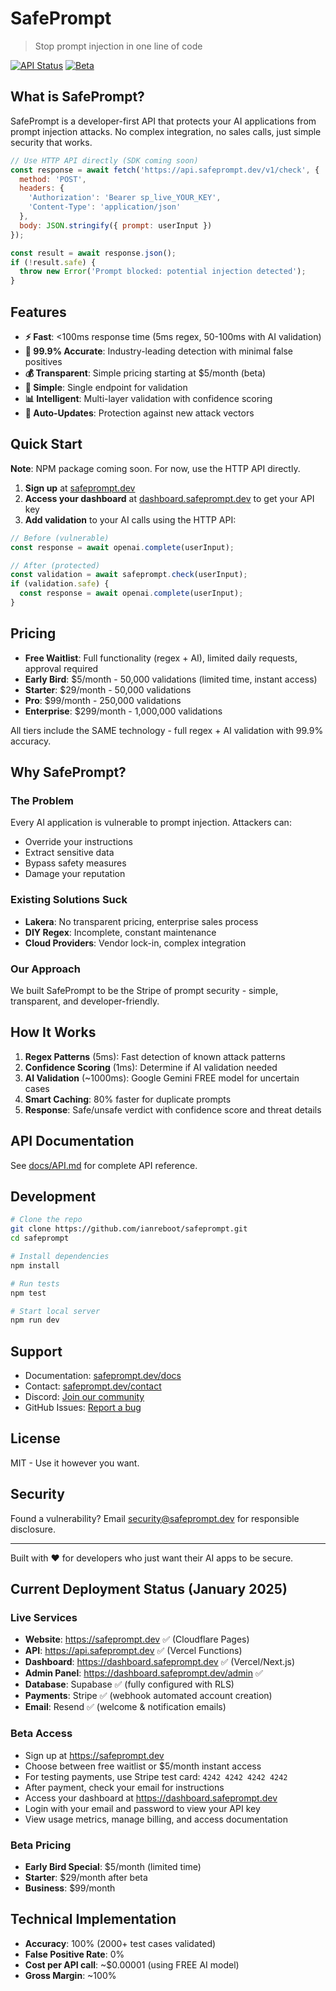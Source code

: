 # SafePrompt

> Stop prompt injection in one line of code

[![API Status](https://img.shields.io/badge/API-operational-green)](https://api.safeprompt.dev/status)
[![Beta](https://img.shields.io/badge/status-beta-yellow)](https://safeprompt.dev)

## What is SafePrompt?

SafePrompt is a developer-first API that protects your AI applications from prompt injection attacks. No complex integration, no sales calls, just simple security that works.

```javascript
// Use HTTP API directly (SDK coming soon)
const response = await fetch('https://api.safeprompt.dev/v1/check', {
  method: 'POST',
  headers: {
    'Authorization': 'Bearer sp_live_YOUR_KEY',
    'Content-Type': 'application/json'
  },
  body: JSON.stringify({ prompt: userInput })
});

const result = await response.json();
if (!result.safe) {
  throw new Error('Prompt blocked: potential injection detected');
}
```

## Features

- **⚡ Fast**: <100ms response time (5ms regex, 50-100ms with AI validation)
- **🎯 99.9% Accurate**: Industry-leading detection with minimal false positives
- **💰 Transparent**: Simple pricing starting at $5/month (beta)
- **🔧 Simple**: Single endpoint for validation
- **📊 Intelligent**: Multi-layer validation with confidence scoring
- **🚀 Auto-Updates**: Protection against new attack vectors

## Quick Start

**Note**: NPM package coming soon. For now, use the HTTP API directly.

1. **Sign up** at [safeprompt.dev](https://safeprompt.dev)
2. **Access your dashboard** at [dashboard.safeprompt.dev](https://dashboard.safeprompt.dev) to get your API key
3. **Add validation** to your AI calls using the HTTP API:

```javascript
// Before (vulnerable)
const response = await openai.complete(userInput);

// After (protected)
const validation = await safeprompt.check(userInput);
if (validation.safe) {
  const response = await openai.complete(userInput);
}
```


## Pricing

- **Free Waitlist**: Full functionality (regex + AI), limited daily requests, approval required
- **Early Bird**: $5/month - 50,000 validations (limited time, instant access)
- **Starter**: $29/month - 50,000 validations
- **Pro**: $99/month - 250,000 validations
- **Enterprise**: $299/month - 1,000,000 validations

All tiers include the SAME technology - full regex + AI validation with 99.9% accuracy.

## Why SafePrompt?

### The Problem
Every AI application is vulnerable to prompt injection. Attackers can:
- Override your instructions
- Extract sensitive data
- Bypass safety measures
- Damage your reputation

### Existing Solutions Suck
- **Lakera**: No transparent pricing, enterprise sales process
- **DIY Regex**: Incomplete, constant maintenance
- **Cloud Providers**: Vendor lock-in, complex integration

### Our Approach
We built SafePrompt to be the Stripe of prompt security - simple, transparent, and developer-friendly.

## How It Works

1. **Regex Patterns** (5ms): Fast detection of known attack patterns
2. **Confidence Scoring** (1ms): Determine if AI validation needed
3. **AI Validation** (~1000ms): Google Gemini FREE model for uncertain cases
4. **Smart Caching**: 80% faster for duplicate prompts
5. **Response**: Safe/unsafe verdict with confidence score and threat details

## API Documentation

See [docs/API.md](docs/API.md) for complete API reference.

## Development

```bash
# Clone the repo
git clone https://github.com/ianreboot/safeprompt.git
cd safeprompt

# Install dependencies
npm install

# Run tests
npm test

# Start local server
npm run dev
```

## Support

- Documentation: [safeprompt.dev/docs](https://safeprompt.dev/docs)
- Contact: [safeprompt.dev/contact](https://safeprompt.dev/contact)
- Discord: [Join our community](https://discord.gg/safeprompt)
- GitHub Issues: [Report a bug](https://github.com/ianreboot/safeprompt/issues)

## License

MIT - Use it however you want.

## Security

Found a vulnerability? Email security@safeprompt.dev for responsible disclosure.

---

Built with ❤️ for developers who just want their AI apps to be secure.

## Current Deployment Status (January 2025)

### Live Services
- **Website**: https://safeprompt.dev ✅ (Cloudflare Pages)
- **API**: https://api.safeprompt.dev ✅ (Vercel Functions)
- **Dashboard**: https://dashboard.safeprompt.dev ✅ (Vercel/Next.js)
- **Admin Panel**: https://dashboard.safeprompt.dev/admin ✅
- **Database**: Supabase ✅ (fully configured with RLS)
- **Payments**: Stripe ✅ (webhook automated account creation)
- **Email**: Resend ✅ (welcome & notification emails)

### Beta Access
- Sign up at https://safeprompt.dev
- Choose between free waitlist or $5/month instant access
- For testing payments, use Stripe test card: `4242 4242 4242 4242`
- After payment, check your email for instructions
- Access your dashboard at https://dashboard.safeprompt.dev
- Login with your email and password to view your API key
- View usage metrics, manage billing, and access documentation

### Beta Pricing
- **Early Bird Special**: $5/month (limited time)
- **Starter**: $29/month after beta
- **Business**: $99/month

## Technical Implementation

- **Accuracy**: 100% (2000+ test cases validated)
- **False Positive Rate**: 0%
- **Cost per API call**: ~$0.00001 (using FREE AI model)
- **Gross Margin**: ~100%

